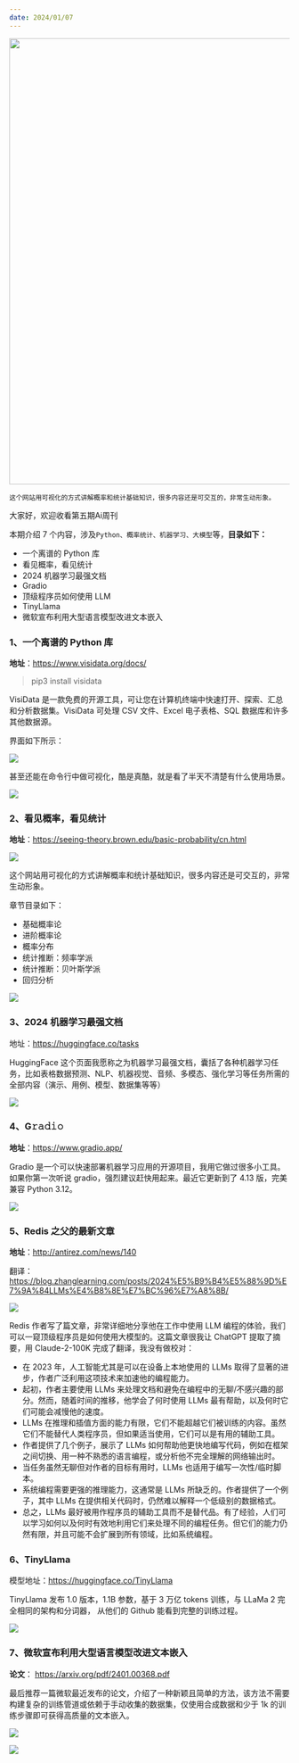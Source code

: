 ```yaml
---
date: 2024/01/07
---
```


<img src="https://my-wechat.oss-cn-beijing.aliyuncs.com/image-20240106231049384.png" width="800" />

<small>这个网站用可视化的方式讲解概率和统计基础知识，很多内容还是可交互的，非常生动形象。</small>

大家好，欢迎收看第五期Ai周刊

本期介绍 7 个内容，涉及`Python、概率统计、机器学习、大模型`等，**目录如下：**

- 一个离谱的 Python 库
- 看见概率，看见统计
- 2024 机器学习最强文档
- Gradio
- 顶级程序员如何使用 LLM
- TinyLlama
- 微软宣布利用大型语言模型改进文本嵌入



### 1、一个离谱的 Python 库

**地址**：https://www.visidata.org/docs/

> pip3 install visidata

VisiData 是一款免费的开源工具，可让您在计算机终端中快速打开、探索、汇总和分析数据集。VisiData 可处理 CSV 文件、Excel 电子表格、SQL 数据库和许多其他数据源。

界面如下所示：

![](https://my-wechat.oss-cn-beijing.aliyuncs.com/image-20240106225419213.png)

甚至还能在命令行中做可视化，酷是真酷，就是看了半天不清楚有什么使用场景。

![](https://my-wechat.oss-cn-beijing.aliyuncs.com/FLMCuUiVgAAR1O4.jpeg)

### 2、看见概率，看见统计

**地址**：https://seeing-theory.brown.edu/basic-probability/cn.html

![](https://my-wechat.oss-cn-beijing.aliyuncs.com/image-20240106230820183.png)

这个网站用可视化的方式讲解概率和统计基础知识，很多内容还是可交互的，非常生动形象。

章节目录如下：

- 基础概率论
- 进阶概率论
- 概率分布
- 统计推断：频率学派
- 统计推断：贝叶斯学派
- 回归分析

![](https://my-wechat.oss-cn-beijing.aliyuncs.com/image-20240106231049384.png)

### 3、2024 机器学习最强文档

地址：https://huggingface.co/tasks

HuggingFace 这个页面我愿称之为机器学习最强文档，囊括了各种机器学习任务，比如表格数据预测、NLP、机器视觉、音频、多模态、强化学习等任务所需的全部内容（演示、用例、模型、数据集等等）

![](https://my-wechat.oss-cn-beijing.aliyuncs.com/image-20240106231721512.png)

### 4、G𝚛𝚊𝚍𝚒𝚘

**地址**：https://www.gradio.app/

Gradio 是一个可以快速部署机器学习应用的开源项目，我用它做过很多小工具。如果你第一次听说 gradio，强烈建议赶快用起来。最近它更新到了 4.13 版，完美兼容 Python 3.12。

![](https://my-wechat.oss-cn-beijing.aliyuncs.com/image-20240106232702709.png)



### 5、Redis 之父的最新文章

**地址**：http://antirez.com/news/140

翻译：https://blog.zhanglearning.com/posts/2024%E5%B9%B4%E5%88%9D%E7%9A%84LLMs%E4%B8%8E%E7%BC%96%E7%A8%8B/

![](https://my-wechat.oss-cn-beijing.aliyuncs.com/image-20240106233132189.png)

Redis 作者写了篇文章，非常详细地分享他在工作中使用 LLM 编程的体验，我们可以一窥顶级程序员是如何使用大模型的。这篇文章很我让 ChatGPT 提取了摘要，用 Claude-2-100K 完成了翻译，我没有做校对：

- 在 2023 年，人工智能尤其是可以在设备上本地使用的 LLMs 取得了显著的进步，作者广泛利用这项技术来加速他的编程能力。
- 起初，作者主要使用 LLMs 来处理文档和避免在编程中的无聊/不感兴趣的部分。然而，随着时间的推移，他学会了何时使用 LLMs 最有帮助，以及何时它们可能会减慢他的速度。
- LLMs 在推理和插值方面的能力有限，它们不能超越它们被训练的内容。虽然它们不能替代人类程序员，但如果适当使用，它们可以是有用的辅助工具。
- 作者提供了几个例子，展示了 LLMs 如何帮助他更快地编写代码，例如在框架之间切换、用一种不熟悉的语言编程，或分析他不完全理解的网络输出时。
- 当任务虽然无聊但对作者的目标有用时，LLMs 也适用于编写一次性/临时脚本。
- 系统编程需要更强的推理能力，这通常是 LLMs 所缺乏的。作者提供了一个例子，其中 LLMs 在提供相关代码时，仍然难以解释一个低级别的数据格式。
- 总之，LLMs 最好被用作程序员的辅助工具而不是替代品。有了经验，人们可以学习如何以及何时有效地利用它们来处理不同的编程任务。但它们的能力仍然有限，并且可能不会扩展到所有领域，比如系统编程。



### 6、TinyLlama

模型地址：https://huggingface.co/TinyLlama

TinyLlama 发布 1.0 版本，1.1B 参数，基于 3 万亿 tokens 训练，与 LLaMa 2 完全相同的架构和分词器，
从他们的 Github 能看到完整的训练过程。



![](https://my-wechat.oss-cn-beijing.aliyuncs.com/image-20240106233218954.png)

### 7、微软宣布利用大型语言模型改进文本嵌入

**论文**： https://arxiv.org/pdf/2401.00368.pdf

最后推荐一篇微软最近发布的论文，介绍了一种新颖且简单的方法，该方法不需要构建复杂的训练管道或依赖于手动收集的数据集，仅使用合成数据和少于 1k 的训练步骤即可获得高质量的文本嵌入。

![](https://my-wechat.oss-cn-beijing.aliyuncs.com/image-20240106235508992.png)


![](https://my-wechat.oss-cn-beijing.aliyuncs.com/WX20230912-203916-20231217213830903-20231222231724242.png)
